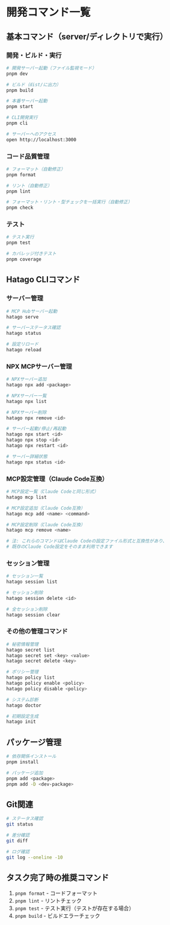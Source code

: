 # 開発コマンド一覧

## 基本コマンド（server/ディレクトリで実行）

### 開発・ビルド・実行
```bash
# 開発サーバー起動（ファイル監視モード）
pnpm dev

# ビルド（dist/に出力）
pnpm build  

# 本番サーバー起動
pnpm start

# CLI開発実行
pnpm cli

# サーバーへのアクセス
open http://localhost:3000
```

### コード品質管理
```bash
# フォーマット（自動修正）
pnpm format

# リント（自動修正）
pnpm lint

# フォーマット・リント・型チェックを一括実行（自動修正）
pnpm check
```

### テスト
```bash
# テスト実行
pnpm test

# カバレッジ付きテスト
pnpm coverage
```

## Hatago CLIコマンド

### サーバー管理
```bash
# MCP Hubサーバー起動
hatago serve

# サーバーステータス確認
hatago status

# 設定リロード
hatago reload
```

### NPX MCPサーバー管理
```bash
# NPXサーバー追加
hatago npx add <package>

# NPXサーバー一覧
hatago npx list

# NPXサーバー削除
hatago npx remove <id>

# サーバー起動/停止/再起動
hatago npx start <id>
hatago npx stop <id>
hatago npx restart <id>

# サーバー詳細状態
hatago npx status <id>
```

### MCP設定管理（Claude Code互換）
```bash
# MCP設定一覧（Claude Codeと同じ形式）
hatago mcp list

# MCP設定追加（Claude Code互換）
hatago mcp add <name> <command>

# MCP設定削除（Claude Code互換）
hatago mcp remove <name>

# 注: これらのコマンドはClaude Codeの設定ファイル形式と互換性があり、
# 既存のClaude Code設定をそのまま利用できます
```

### セッション管理
```bash
# セッション一覧
hatago session list

# セッション削除
hatago session delete <id>

# 全セッション削除
hatago session clear
```

### その他の管理コマンド
```bash
# 秘密情報管理
hatago secret list
hatago secret set <key> <value>
hatago secret delete <key>

# ポリシー管理
hatago policy list
hatago policy enable <policy>
hatago policy disable <policy>

# システム診断
hatago doctor

# 初期設定生成
hatago init
```

## パッケージ管理
```bash
# 依存関係インストール
pnpm install

# パッケージ追加
pnpm add <package>
pnpm add -D <dev-package>
```

## Git関連  
```bash
# ステータス確認
git status

# 差分確認
git diff

# ログ確認
git log --oneline -10
```

## タスク完了時の推奨コマンド
1. `pnpm format` - コードフォーマット
2. `pnpm lint` - リントチェック  
3. `pnpm test` - テスト実行（テストが存在する場合）
4. `pnpm build` - ビルドエラーチェック